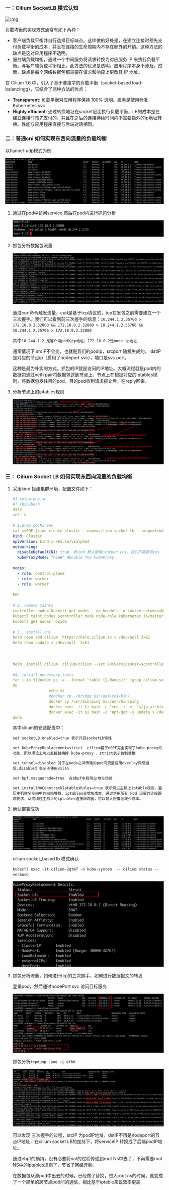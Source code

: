 ### 一：Cilium SocketLB 模式认知

![img](https://cilium.io/static/11a92067cd7068ec607f1dba1c68bdf0/42ccd/socket_based_lb.png)

负载均衡的实现方式通常有如下两种：

- 客户端负载平衡并自行选择目标端点。这样做的好处是，在建立连接时预先支付负载平衡的成本，并且在连接的生命周期内不存在额外的开销。这种方法的缺点是这对应用程序不透明。
- 服务端负载均衡，通过一个中间服务将请求转换为对应服务 IP 来执行负载平衡。与客户端负载平衡相比，此方法的优点是透明。应用程序本身不涉及。然而，缺点是每个网络数据包都需要在请求和响应上更改其 IP 地址。

在 Cilium 1.6 中，引入了基于套接字的负载平衡（socket-based load-balancingg），它结合了两种方法的优点：

- **Transparent**: 负载平衡对应用程序保持 100% 透明。服务是使用标准 Kubernetes svc
- **Highly efficient**: 通过转换地址在socket层面执行负载平衡，LB的成本是在建立连接时预先支付的，并且在之后的连接持续时间内不需要额外的ip地址转换。性能与应用程序直接与后端对话相同。



### 二：普通cni 如何实现东西向流量的负载均衡

以flannel-udp模式为例

![image-20230704201439462](./assets/image-20230704201439462.png) 

1. 通过在pod中访问service,然后在pod内进行抓包分析

   ![image-20230704201217744](./assets/image-20230704201217744.png)

   

2. 抓包分析数据包流量

   ![image-20230704201105475](./assets/image-20230704201105475.png)

   通过curl命令触发流量，curl是基于tcp协议的，tcp在发包之前需要建立一个三次握手。我们可以看到前三次握手的信息：`10.244.1.2.35706 > 172.18.0.2.32000 && 172.18.0.2.32000 > 10.244.1.2.35706 && 10.244.1.2.35706 > 172.18.0.2.32000 `

   其中`10.244.1.2 是客户端pod的ip地址，172.18.0.2是node ip地址`

   通常情况下 srcIP不会变，也就是我们的podip，srcport 随机生成的， dstIP 是对应的节点ip（启用了nodeport svc），端口是svc port。

   这种是最为朴实的方式，抓包的IP就是访问的IP地址。大概流程就是pod内的数据包通过veth pair将数据包送到节点上，节点上在根据对应的iptables规则，将数据包发往目的pod，目的pod收到请求报文后，在reply回来。

   

3. 分析节点上的iptables规则

   ![image-20230704211741685](./assets/image-20230704211741685.png)



### 三： Cilium Socket LB 如何实现东西向流量的负载均衡

1. 采用kind 搭建集群环境，配置文件如下：

   ```yaml
   #1-setup-env.sh
   #! /bin/bash
   date
   set -v
   
   # 1.prep nocNI env
   cat <<EOF |kind create cluster --name=cilium-socket-lb --image=kindest/node:v1.23.4  --config=-
   kind: Cluster
   apiVersion: kind.x-k8s.io/v1alpha4
   networking:
     disableDefaultCNI: true  #kind 默认使用rancher cni，我们不需要该cni
     kubeProxyMode: "none" #Enable the kubeProxy
     
   nodes:
     - role: control-plane
     - role: worker
     - role: worker
     
   EOF
   
   # 2. remove taints
   controller_node=`kubectl get nodes --no-headers -o custom-columns=NAME:.metadata.name |grep control-plane`
   kubectl taint nodes $controller_node node-role.kubernetes.io/master:NoSchedule-
   kubectl get nodes -owide
   
   # 3.  install cni
   helm repo add cilium  https://helm.cilium.io > /dev/null 2>&1
   helm repo update > /dev/null  2>&1
   
   
   
   helm  install cilium  cilium/cilium --set k8sServiceHost=$controller_node --set k8sServicePort=6443 --version 1.13.0-rc5 --namespace kube-system --set debug.enabled=true --set debug.verbose=datapath --set monitorAggregation=none --set ipam.mode=cluster-pool --set cluster.name=cilium-socket-lb  --set tunnel=disabled --set autoDirectNodeRoutes=true --set ipv4NativeRoutingCIDR="10.0.0.0/8" --set bpf.masquerade=true --set kubeProxyReplacement=strict --set installNoConntrackIptablesRules=true --set socketLB.enabled=true
   
   #4. install necessary tools
   for i in $(docker ps -a --format "table {{.Names}}" |grep cilium-socket-lb)
   do
                   echo $i
                   #docker cp ./bridge $i:/opt/cni/bin/
                   docker cp /usr/bin/ping $i:/usr/bin/ping
                   docker exec -it $i bash -c "sed -i -e  's/jp.archive.ubuntu.com\|archive.ubuntu.com\|security.ubuntu.com/old-releases.ubuntu.com/g' /etc/apt/sources.list"
                   docker exec -it $i bash -c "apt-get -y update > /dev/null && apt-get -y install net-tools tcpdump lrzsz > /dev/null 2>&1"
   done
   ```

   其中cilium的安装配置中：

   `set socketLB.enabled=true 表示开启socketLb特性`

   `set kubeProxyReplacement=strict  cilium基于eBPF完全实现了kube-proxy的功能，所以理论上可以直接替换掉 kube-proxy ，strict表示强制替换`

   `set tunnel=disabled 对于在node之间传输的pod间流量启用overlay网络通信,disabled 表示不使用vxlan`

   `set bpf.masquerade=true  在ebpf中启用ip地址伪装`

   `set installNoConntrackIptablesRules=true 表示绕过主机上iptable规则，遍历主机命名空间中的网络堆栈，iptables会增加成本，通过禁用所有 Pod 流量的连接跟踪要求，从而绕过主机上的iptables连接跟踪器，可以最大限度地减少成本。`

   

2. 确认部署成功

   ![image-20230705105732938](./assets/image-20230705105732938.png)

   cilium socket_based lb 模式确认

   `kubectl exec -it cilium-2qtm7 -n kube-system  -- cilium status --verbose`

   ![image-20230705110006920](./assets/image-20230705110006920.png) 

   

3. 抓包分析流量，如何进行tcp的三次握手，如何进行数据报文的转发

   登录pod，然后通过nodePort svc 访问目标服务

   ![image-20230705111549905](./assets/image-20230705111549905.png)

   抓包分析`tcpdump -pne -i eth0`

   ![image-20230705111438302](./assets/image-20230705111438302.png)

   可以发现 三次握手的过程，srcIP 为podIP地址，dstIP不再是nodeport的节点IP地址，在cilium socket LB的加持下，将serviceIP 转换成了后端podIP地址。

   通过ebpf的劫持，没有必要将nat的过程传递到root Ns中去了，不再需要root NS中的iptables规则了，节省了网络开销。

   在数据包从源pod中出去的时候，已经做了替换，进入root ns的时候，就变成了一个简单的跨节点pod间的通信，相比基于iptable来说效率更高